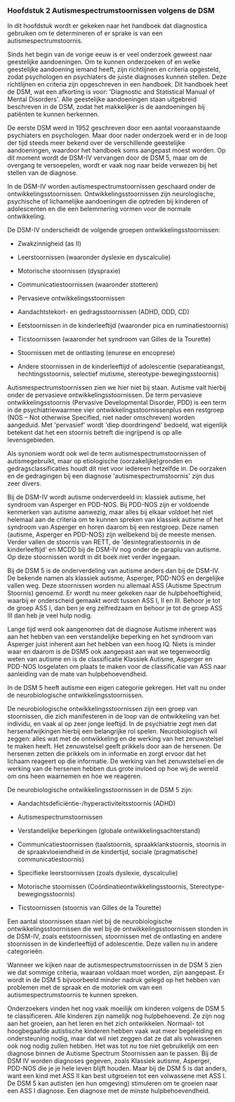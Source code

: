 ### <span id="calibre_link-8" class="calibre1"></span>Hoofdstuk 2 Autismespectrumstoornissen volgens de DSM<span id="calibre_link-91" class="calibre1"></span>

In dit hoofdstuk wordt er gekeken naar het handboek dat diagnostica gebruiken om te determineren of er sprake is van een autismespectrumstoornis.

<span class="s-t6">Sinds het begin van de vorige eeuw is er veel onderzoek geweest naar geestelijke aandoeningen. Om te kunnen onderzoeken of en welke geestelijke aandoening iemand heeft, zijn richtlijnen en criteria opgesteld, zodat psychologen en psychiaters de juiste diagnoses kunnen stellen. Deze richtlijnen en criteria zijn opgeschreven in een handboek.</span><span class="s-t7"> Dit handboek heet de DSM, wat een afkorting is voor: 'Diagnostic and Statistical Manual of Mental Disorders'. Alle geestelijke aandoeningen staan uitgebreid beschreven in de DSM, zodat het makkelijker is de aandoeningen bij patiënten te kunnen herkennen. </span>

De eerste DSM werd in 1952 geschreven door een aantal vooraanstaande psychiaters en psychologen. Maar door nader onderzoek werd er in de loop der tijd steeds meer bekend over de verschillende geestelijke aandoeningen, waardoor het handboek soms aangepast moest worden. Op dit moment wordt de DSM-IV vervangen door de DSM 5, maar om de overgang te versoepelen, wordt er vaak nog naar beide verwezen bij het stellen van de diagnose.

<span class="calibre3">In de DSM-IV worden autismespectrumstoornissen geschaard onder de ontwikkelingsstoornissen. </span><span class="s-t6">Ontwikkelingsstoornissen zijn neurologische, psychische of lichamelijke aandoeningen die optreden bij kinderen of adolescenten en die een belemmering vormen voor de normale ontwikkeling. </span>

De DSM-IV onderscheidt de volgende groepen ontwikkelingsstoornissen:

-   Zwakzinnigheid (as II)

-   Leerstoornissen (waaronder dyslexie en dyscalculie)

-   Motorische stoornissen (dyspraxie)

-   Communicatiestoornissen (waaronder stotteren)

-   Pervasieve ontwikkelingsstoornissen

-   Aandachtstekort- en gedragsstoornissen (ADHD, ODD, CD)

-   Eetstoornissen in de kinderleeftijd (waaronder pica en ruminatiestoornis)

-   Ticstoornissen (waaronder het syndroom van Gilles de la Tourette)

-   Stoornissen met de ontlasting (enurese en encoprese)

-   Andere stoornissen in de kinderleeftijd of adolescentie (separatieangst, hechtingsstoornis, selectief mutisme, stereotype-bewegingsstoornis)

<span class="s-t6">Autismespectrumstoornissen zien we hier niet bij staan. Autisme valt hierbij onder de pervasieve ontwikkelingsstoornissen. De term p</span><span class="s-t8">ervasieve ontwikkelingsstoornis </span><span class="s-t8">(</span><span class="s-t8">Pervasive Developmental Disorder,</span><span class="s-t8"> PDD) is een term in de psychiatrie</span><span class="s-internet_20_link"><span class="s-t8"></span></span><span class="s-t8">waarmee vier ontwikkelingsstoornissen</span><span class="s-internet_20_link"><span class="s-t8"></span></span><span class="s-t8">plus een restgroep (NOS – Not otherwise Specified, niet nader omschreven) worden aangeduid. Met 'pervasief' wordt 'diep doordringend' bedoeld, wat eigenlijk betekent dat het een stoornis betreft die ingrijpend is op alle levensgebieden.</span>

<span class="s-t8">Als synoniem wordt ook wel de term autismespectrumstoornissen of autisme</span><span class="s-internet_20_link"><span class="s-t8"></span></span><span class="s-t8">gebruikt, maar op etiologische (oorzakelijke)</span><span class="s-internet_20_link"><span class="s-t8"></span></span><span class="s-t8">gronden en gedragsclassificaties houdt dit niet voor iedereen hetzelfde in. De oorzaken en de gedragingen bij een diagnose 'autismespectrumstoornis' zijn dus zeer divers. </span>

Bij de DSM-IV wordt autisme onderverdeeld in: klassiek autisme, het syndroom van Asperger en PDD-NOS. Bij PDD-NOS zijn er voldoende kenmerken van autisme aanwezig, maar alles bij elkaar voldoet het niet helemaal aan de criteria om te kunnen spreken van klassiek autisme of het syndroom van Asperger en horen daarom bij een restgroep. Deze namen (autisme, Asperger en PDD-NOS) zijn welbekend bij de meeste mensen. Verder vallen de stoornis van RETT, de 'desintegratiestoornis in de kinderleeftijd' en MCDD bij de DSM-IV nog onder de paraplu van autisme. Op deze stoornissen wordt in dit boek niet verder ingegaan.

Bij de DSM 5 is de onderverdeling van autisme anders dan bij de DSM-IV. De bekende namen als klassiek autisme, Asperger, PDD-NOS en dergelijke vallen weg. Deze stoornissen worden nu allemaal ASS (Autisme Spectrum Stoornis) genoemd. Er wordt nu meer gekeken naar de hulpbehoeftigheid, waarbij er onderscheid gemaakt wordt tussen ASS I, II en III. Behoor je tot de groep ASS I, dan ben je erg zelfredzaam en behoor je tot de groep ASS III dan heb je veel hulp nodig.

Lange tijd werd ook aangenomen dat de diagnose Autisme inherent was aan het hebben van een verstandelijke beperking en het syndroom van Asperger juist inherent aan het hebben van een hoog IQ. Niets is minder waar en daarom is de DSM5 ook aangepast aan wat we tegenwoordig weten van autisme en is de classificatie Klassiek Autisme, Asperger en PDD-NOS losgelaten om plaats te maken voor de classificatie van ASS naar aanleiding van de mate van hulpbehoevendheid.

In de DSM 5 heeft autisme een eigen categorie gekregen. Het valt nu onder de neurobiologische ontwikkelingsstoornissen.

De neurobiologische ontwikkelingsstoornissen zijn een groep van stoornissen, die zich manifesteren in de loop van de ontwikkeling van het individu, en vaak al op zeer jonge leeftijd. In de psychiatrie zegt men dat hersenafwijkingen hierbij een belangrijke rol spelen. Neurobiologisch wil zeggen: alles wat met de ontwikkeling en de werking van het zenuwstelsel te maken heeft. Het zenuwstelsel geeft prikkels door aan de hersenen. De hersenen zetten die prikkels om in informatie en zorgt ervoor dat het lichaam reageert op die informatie. De werking van het zenuwstelsel en de werking van de hersenen hebben dus grote invloed op hoe wij de wereld om ons heen waarnemen en hoe we reageren.

De neurobiologische ontwikkelingsstoornissen in de DSM 5 zijn:

-   Aandachtsdeficiëntie-/hyperactiviteitsstoornis (ADHD)

-   Autismespectrumstoornissen

-   Verstandelijke beperkingen (globale ontwikkelingsachterstand)

-   Communicatiestoornissen (taalstoornis, spraakklankstoornis, stoornis in de spraakvloeiendheid in de kindertijd, sociale (pragmatische) communicatiestoornis)

-   Specifieke leerstoornissen (zoals dyslexie, dyscalculie)

-   Motorische stoornissen (Coördinatieontwikkelingsstoornis, Stereotype-bewegingsstoornis)

-   Ticstoornissen (stoornis van Gilles de la Tourette)

Een aantal stoornissen staan niet bij de neurobiologische ontwikkelingsstoornissen die wel bij de ontwikkelingsstoornissen stonden in de DSM-IV, zoals eetstoornissen, stoornissen met de ontlasting en andere stoornissen in de kinderleeftijd of adolescentie. Deze vallen nu in andere categorieën.

Wanneer we kijken naar de autismespectrumstoornissen in de DSM 5 zien we dat sommige criteria, waaraan voldaan moet worden, zijn aangepast. Er wordt in de DSM 5 bijvoorbeeld minder nadruk gelegd op het hebben van problemen met de spraak en de motoriek om van een autismespectrumstoornis te kunnen spreken.

<span class="s-t6">Onderzoekers vinden het nog vaak moeilijk om </span><span class="calibre3">kinderen volgens de DSM 5 te classificeren. Alle kinderen zijn namelijk nog hulpbehoevend. Ze zijn nog aan het groeien, aan het leren en het zich ontwikkelen. Normaal- tot hoogbegaafde autistische kinderen hebben vaak wat meer begeleiding en ondersteuning nodig, maar dat wil niet zeggen dat ze dat als volwassenen ook nog nodig zullen hebben. Het was tot nu toe niet gebruikelijk om een diagnose binnen de Autisme Spectrum Stoornissen aan te passen. Bij de DSM IV worden diagnoses gegeven, zoals Klassiek autisme, Asperger, PDD-NOS die je je hele leven blijft houden. Maar bij de DSM 5 is dat anders, want een </span><span class="calibre3">kind met ASS II kan best uitgroeien tot een volwassene met ASS I. De DSM 5 kan autisten (en hun omgeving) stimuleren om te groeien naar een ASS I diagnose. Een diagnose met de minste hulpbehoevendheid.</span>

